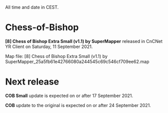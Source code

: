 All time and date in CEST.

# Chess-of-Bishop

**[8] Chess of Bishop Extra Small (v1.1) by SuperMapper**
released in CnCNet YR Client on Saturday, ‎11 ‎September ‎2021.

Map file: [8] Chess of Bishop Extra Small (v1.1) by SuperMapper_25a5fb61e42766080a244545c69c546cf709ee62.map


# Next release

**COB Small**
update is expected on or after 17 September 2021.

**COB**
update to the original is expected on or after 24 September 2021.
